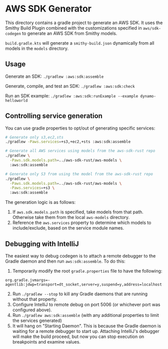 AWS SDK Generator
=================

This directory contains a gradle project to generate an AWS SDK. It uses the Smithy Build Plugin combined with the customizations specified in `aws/sdk-codegen` to generate an AWS SDK from Smithy models.

`build.gradle.kts` will generate a `smithy-build.json` dynamically from all models in the `models` directory.

Usage
-----

Generate an SDK:
`./gradlew :aws:sdk:assemble`

Generate, compile, and test an SDK:
`./gradlew :aws:sdk:check`

Run an SDK example:
`./gradlew :aws:sdk:runExample --example dynamo-helloworld`

Controlling service generation
------------------------------

You can use gradle properties to opt/out of generating specific services:
```bash
# Generate only s3,ec2,sts
./gradlew -Paws.services=+s3,+ec2,+sts :aws:sdk:assemble

# Generate all AWS services using models from the aws-sdk-rust repo
./gradlew \
  -Paws.sdk.models.path=../aws-sdk-rust/aws-models \
  :aws:sdk:assemble

# Generate only S3 from using the model from the aws-sdk-rust repo
./gradlew \
  -Paws.sdk.models.path=../aws-sdk-rust/aws-models \
  -Paws.services=+s3 \
  :aws:sdk:assemble
```

The generation logic is as follows:
1. If `aws.sdk.models.path` is specified, take models from that path. Otherwise take them from the local `aws-models` directory.
2. Reference the `aws.services` property to determine which models to include/exclude, based on the service module names.

Debugging with IntelliJ
-----------------------

The easiest way to debug codegen is to attach a remote debugger to the Gradle daemon and then run `aws:sdk:assemble`.
To do this:

1. Temporarily modify the root `gradle.properties` file to have the following:
```
org.gradle.jvmargs=-agentlib:jdwp=transport=dt_socket,server=y,suspend=y,address=localhost:5006
```
2. Run `./gradlew --stop` to kill any Gradle daemons that are running without that property.
3. Configure IntelliJ to remote debug on port 5006 (or whichever port was configured above).
4. Run `./gradlew aws:sdk:assemble` (with any additional properties to limit the services generated)
5. It will hang on "Starting Daemon". This is because the Gradle daemon is waiting for a remote debugger
   to start up. Attaching IntelliJ's debugger will make the build proceed, but now you can stop execution
   on breakpoints and examine values.
